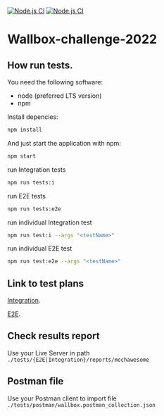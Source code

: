[![Node.js CI](https://github.com/ZappaGit/wallbox-challenge-2022/actions/workflows/integration.yml/badge.svg)](https://github.com/ZappaGit/wallbox-challenge-2022/actions/workflows/integration.yml)
[![Node.js CI](https://github.com/ZappaGit/wallbox-challenge-2022/actions/workflows/e2e.yml/badge.svg)](https://github.com/ZappaGit/wallbox-challenge-2022/actions/workflows/e2e.yml)

# Wallbox-challenge-2022

## How run tests.

You need the following software:

- node (preferred LTS version)
- npm

Install depencies:

```bash
npm install
```

And just start the application with npm:

```bash
npm start
```

run Integration tests

```bash
npm run tests:i
```

run E2E tests

```bash
npm run tests:e2e
```

run individual Integration test

```bash
npm run test:i --args "<testName>"
```

run individual E2E test

```bash
npm run test:e2e --args "<testName>"
```

## Link to test plans

[Integration](https://github.com/ZappaGit/wallbox-challenge-2022/blob/main/tests/Integration/testplanI.md).

[E2E](https://github.com/ZappaGit/wallbox-challenge-2022/blob/main/tests/E2E/testPlan.md).

## Check results report

Use your Live Server in path `./tests/{E2E|Integration}/reports/mochawesome `

## Postman file

Use your Postman client to import file `./tests/postman/wallbox.postman_collection.json`
